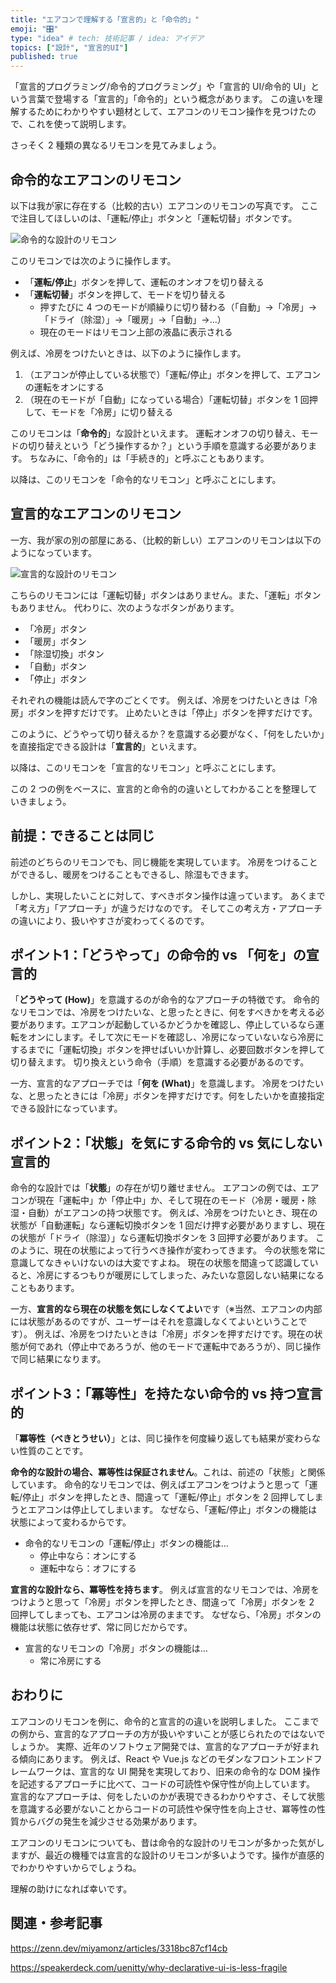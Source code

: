 ```yaml
---
title: "エアコンで理解する「宣言的」と「命令的」"
emoji: "🎛️"
type: "idea" # tech: 技術記事 / idea: アイデア
topics: ["設計", "宣言的UI"]
published: true
---
```


「宣言的プログラミング/命令的プログラミング」や「宣言的 UI/命令的 UI」という言葉で登場する「宣言的」「命令的」という概念があります。
この違いを理解するためにわかりやすい題材として、エアコンのリモコン操作を見つけたので、これを使って説明します。

さっそく 2 種類の異なるリモコンを見てみましょう。

## 命令的なエアコンのリモコン

以下は我が家に存在する（比較的古い）エアコンのリモコンの写真です。
ここで注目してほしいのは、「運転/停止」ボタンと「運転切替」ボタンです。

![命令的な設計のリモコン](/images/imperative-vs-declarative/2025-08-31-21-57-31.png)

このリモコンでは次のように操作します。

- 「**運転/停止**」ボタンを押して、運転のオンオフを切り替える
- 「**運転切替**」ボタンを押して、モードを切り替える
  - 押すたびに 4 つのモードが順繰りに切り替わる（「自動」→「冷房」→「ドライ（除湿）」→「暖房」→「自動」→...）
  - 現在のモードはリモコン上部の液晶に表示される

例えば、冷房をつけたいときは、以下のように操作します。

1. （エアコンが停止している状態で）「運転/停止」ボタンを押して、エアコンの運転をオンにする
2. （現在のモードが「自動」になっている場合）「運転切替」ボタンを 1 回押して、モードを「冷房」に切り替える

このリモコンは「**命令的**」な設計といえます。
運転オンオフの切り替え、モードの切り替えという「どう操作するか？」という手順を意識する必要があります。
ちなみに、「命令的」は「手続き的」と呼ぶこともあります。

以降は、このリモコンを「命令的なリモコン」と呼ぶことにします。

## 宣言的なエアコンのリモコン

一方、我が家の別の部屋にある、（比較的新しい）エアコンのリモコンは以下のようになっています。

![宣言的な設計のリモコン](/images/imperative-vs-declarative/2025-08-31-22-14-31.png)

 こちらのリモコンには「運転切替」ボタンはありません。また、「運転」ボタンもありません。
 代わりに、次のようなボタンがあります。

- 「冷房」ボタン
- 「暖房」ボタン
- 「除湿切換」ボタン
- 「自動」ボタン
- 「停止」ボタン

それぞれの機能は読んで字のごとくです。
例えば、冷房をつけたいときは「冷房」ボタンを押すだけです。
止めたいときは「停止」ボタンを押すだけです。

このように、どうやって切り替えるか？を意識する必要がなく、「何をしたいか」を直接指定できる設計は「**宣言的**」といえます。

以降は、このリモコンを「宣言的なリモコン」と呼ぶことにします。

この 2 つの例をベースに、宣言的と命令的の違いとしてわかることを整理していきましょう。

## 前提：できることは同じ

前述のどちらのリモコンでも、同じ機能を実現しています。
冷房をつけることができるし、暖房をつけることもできるし、除湿もできます。

しかし、実現したいことに対して、すべきボタン操作は違っています。
あくまで「考え方」「アプローチ」が違うだけなのです。
そしてこの考え方・アプローチの違いにより、扱いやすさが変わってくるのです。

## ポイント1：「どうやって」の命令的 vs 「何を」の宣言的

「**どうやって (How)**」を意識するのが命令的なアプローチの特徴です。
命令的なリモコンでは、冷房をつけたいな、と思ったときに、何をすべきかを考える必要があります。エアコンが起動しているかどうかを確認し、停止しているなら運転をオンにします。そして次にモードを確認し、冷房になっていないなら冷房にするまでに「運転切換」ボタンを押せばいいか計算し、必要回数ボタンを押して切り替えます。
切り換えという命令（手順）を意識する必要があるのです。

一方、宣言的なアプローチでは「**何を (What)**」を意識します。
冷房をつけたいな、と思ったときには「冷房」ボタンを押すだけです。何をしたいかを直接指定できる設計になっています。

## ポイント2：「状態」を気にする命令的 vs 気にしない宣言的

命令的な設計では「**状態**」の存在が切り離せません。
エアコンの例では、エアコンが現在「運転中」か「停止中」か、そして現在のモード（冷房・暖房・除湿・自動）がエアコンの持つ状態です。
例えば、冷房をつけたいとき、現在の状態が「自動運転」なら運転切換ボタンを 1 回だけ押す必要がありますし、現在の状態が「ドライ（除湿）」なら運転切換ボタンを 3 回押す必要があります。
このように、現在の状態によって行うべき操作が変わってきます。
今の状態を常に意識してなきゃいけないのは大変ですよね。
現在の状態を間違って認識していると、冷房にするつもりが暖房にしてしまった、みたいな意図しない結果になることもあります。

一方、**宣言的なら現在の状態を気にしなくてよい**です（※当然、エアコンの内部には状態があるのですが、ユーザーはそれを意識しなくてよいということです）。
例えば、冷房をつけたいときは「冷房」ボタンを押すだけです。現在の状態が何であれ（停止中であろうが、他のモードで運転中であろうが）、同じ操作で同じ結果になります。

## ポイント3：「冪等性」を持たない命令的 vs 持つ宣言的

「**冪等性（べきとうせい）**」とは、同じ操作を何度繰り返しても結果が変わらない性質のことです。

**命令的な設計の場合、冪等性は保証されません**。これは、前述の「状態」と関係しています。
命令的なリモコンでは、例えばエアコンをつけようと思って「運転/停止」ボタンを押したとき、間違って「運転/停止」ボタンを 2 回押してしまうとエアコンは停止してしまいます。
なぜなら、「運転/停止」ボタンの機能は状態によって変わるからです。

- 命令的なリモコンの「運転/停止」ボタンの機能は…
  - 停止中なら：オンにする
  - 運転中なら：オフにする

**宣言的な設計なら、冪等性を持ちます**。
例えば宣言的なリモコンでは、冷房をつけようと思って「冷房」ボタンを押したとき、間違って「冷房」ボタンを 2 回押してしまっても、エアコンは冷房のままです。
なぜなら、「冷房」ボタンの機能は状態に依存せず、常に同じだからです。

- 宣言的なリモコンの「冷房」ボタンの機能は…
  - 常に冷房にする

## おわりに

エアコンのリモコンを例に、命令的と宣言的の違いを説明しました。
ここまでの例から、宣言的なアプローチの方が扱いやすいことが感じられたのではないでしょうか。
実際、近年のソフトウェア開発では、宣言的なアプローチが好まれる傾向にあります。
例えば、React や Vue.js などのモダンなフロントエンドフレームワークは、宣言的な UI 開発を実現しており、旧来の命令的な DOM 操作を記述するアプローチに比べて、コードの可読性や保守性が向上しています。  
宣言的なアプローチは、何をしたいのかが表現できるわかりやすさ、そして状態を意識する必要がないことからコードの可読性や保守性を向上させ、冪等性の性質からバグの発生を減少させる効果があります。

エアコンのリモコンについても、昔は命令的な設計のリモコンが多かった気がしますが、最近の機種では宣言的な設計のリモコンが多いようです。操作が直感的でわかりやすいからでしょうね。

理解の助けになれば幸いです。

## 関連・参考記事

https://zenn.dev/miyamonz/articles/3318bc87cf14cb

https://speakerdeck.com/uenitty/why-declarative-ui-is-less-fragile
